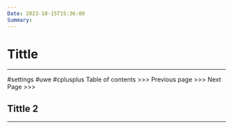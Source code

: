 ```yaml
---
Date: 2023-10-15T15:36:00
Summary:
---
```

# Tittle
---
#settings #uwe #cplusplus
Table of contents >>> 
Previous page >>> 
Next Page >>>

## Tittle 2
---